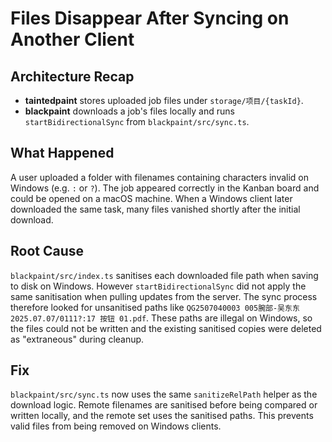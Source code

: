 # Files Disappear After Syncing on Another Client

## Architecture Recap
- **taintedpaint** stores uploaded job files under `storage/项目/{taskId}`.
- **blackpaint** downloads a job's files locally and runs `startBidirectionalSync` from `blackpaint/src/sync.ts`.

## What Happened
A user uploaded a folder with filenames containing characters invalid on Windows (e.g. `:` or `?`). The job appeared correctly in the Kanban board and could be opened on a macOS machine. When a Windows client later downloaded the same task, many files vanished shortly after the initial download.

## Root Cause
`blackpaint/src/index.ts` sanitises each downloaded file path when saving to disk on Windows. However `startBidirectionalSync` did not apply the same sanitisation when pulling updates from the server. The sync process therefore looked for unsanitised paths like `QG2507040003 005腕部-吴东东 2025.07.07/0111?:17 按钮 01.pdf`. These paths are illegal on Windows, so the files could not be written and the existing sanitised copies were deleted as "extraneous" during cleanup.

## Fix
`blackpaint/src/sync.ts` now uses the same `sanitizeRelPath` helper as the download logic. Remote filenames are sanitised before being compared or written locally, and the remote set uses the sanitised paths. This prevents valid files from being removed on Windows clients.



